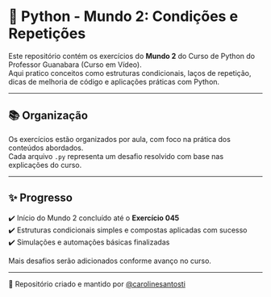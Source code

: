 # 🐍 Python - Mundo 2: Condições e Repetições

Este repositório contém os exercícios do **Mundo 2** do Curso de Python do Professor Guanabara (Curso em Vídeo).  
Aqui pratico conceitos como estruturas condicionais, laços de repetição, dicas de melhoria de código e aplicações práticas com Python.

---

## 📚 Organização

Os exercícios estão organizados por aula, com foco na prática dos conteúdos abordados.  
Cada arquivo `.py` representa um desafio resolvido com base nas explicações do curso.

---

## ✨ Progresso

✔️ Início do Mundo 2 concluído até o **Exercício 045**  
✔️ Estruturas condicionais simples e compostas aplicadas com sucesso  
✔️ Simulações e automações básicas finalizadas

Mais desafios serão adicionados conforme avanço no curso.

---

📌 Repositório criado e mantido por [@carolinesantosti](https://github.com/carolinesantosti)